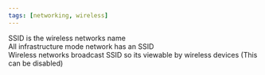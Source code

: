 ```yaml
---
tags: [networking, wireless]
---
```


SSID is the wireless networks name  
All infrastructure mode network has an SSID  
Wireless networks broadcast SSID so its viewable by wireless devices (This can be disabled)

